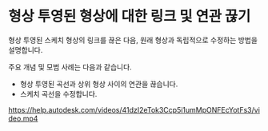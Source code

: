 형상 투영된 형상에 대한 링크 및 연관 끊기
========================

형상 투영된 스케치 형상의 링크를 끊은 다음, 원래 형상과 독립적으로 수정하는 방법을 설명합니다.

주요 개념 및 모범 사례는 다음과 같습니다.

*   형상 투영된 곡선과 상위 형상 사이의 연관을 끊습니다.
*   스케치 곡선을 수정합니다.

https://help.autodesk.com/videos/41dzI2eTok3Ccp5i1umMpONFEcYotFs3/video.mp4